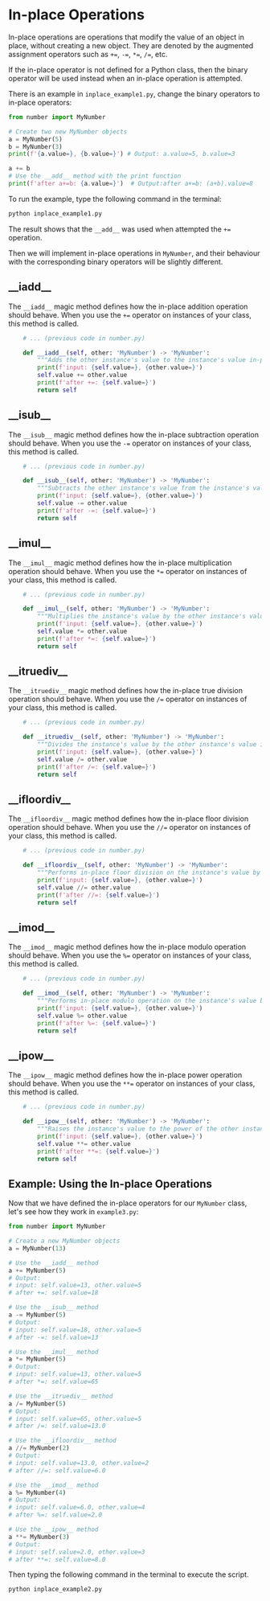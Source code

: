 # In-place Operations

In-place operations are operations that modify the value of an object in place, without creating a new object. They are denoted by the augmented assignment operators such as `+=`, `-=`, `*=`, `/=`, etc.

If the in-place operator is not defined for a Python class, then the binary operator will be used instead when an in-place operation is attempted.

There is an example in `inplace_example1.py`, change the binary operators to in-place operators:

```python
from number import MyNumber

# Create two new MyNumber objects
a = MyNumber(5)
b = MyNumber(3)
print(f'{a.value=}, {b.value=}') # Output: a.value=5, b.value=3

a += b
# Use the __add__ method with the print function
print(f'after a+=b: {a.value=}')  # Output:after a+=b: (a+b).value=8
```

To run the example, type the following command in the terminal:

```bash
python inplace_example1.py
```

The result shows that the `__add__` was used when attempted the `+=` operation.

Then we will implement in-place operations in `MyNumber`, and their behaviour with the corresponding binary operators will be slightly different.

## \_\_iadd\_\_

The `__iadd__` magic method defines how the in-place addition operation should behave. When you use the `+=` operator on instances of your class, this method is called.

```python
    # ... (previous code in number.py)

    def __iadd__(self, other: 'MyNumber') -> 'MyNumber':
        """Adds the other instance's value to the instance's value in-place."""
        print(f'input: {self.value=}, {other.value=}')
        self.value += other.value
        print(f'after +=: {self.value=}')
        return self
```

## \_\_isub\_\_

The `__isub__` magic method defines how the in-place subtraction operation should behave. When you use the `-=` operator on instances of your class, this method is called.

```python
    # ... (previous code in number.py)

    def __isub__(self, other: 'MyNumber') -> 'MyNumber':
        """Subtracts the other instance's value from the instance's value in-place."""
        print(f'input: {self.value=}, {other.value=}')
        self.value -= other.value
        print(f'after -=: {self.value=}')
        return self
```

## \_\_imul\_\_

The `__imul__` magic method defines how the in-place multiplication operation should behave. When you use the `*=` operator on instances of your class, this method is called.

```python
    # ... (previous code in number.py)

    def __imul__(self, other: 'MyNumber') -> 'MyNumber':
        """Multiplies the instance's value by the other instance's value in-place."""
        print(f'input: {self.value=}, {other.value=}')
        self.value *= other.value
        print(f'after *=: {self.value=}')
        return self
```

## \_\_itruediv\_\_

The `__itruediv__` magic method defines how the in-place true division operation should behave. When you use the `/=` operator on instances of your class, this method is called.

```python
    # ... (previous code in number.py)

    def __itruediv__(self, other: 'MyNumber') -> 'MyNumber':
        """Divides the instance's value by the other instance's value in-place."""
        print(f'input: {self.value=}, {other.value=}')
        self.value /= other.value
        print(f'after /=: {self.value=}')
        return self
```

## \_\_ifloordiv\_\_

The `__ifloordiv__` magic method defines how the in-place floor division operation should behave. When you use the `//=` operator on instances of your class, this method is called.

```python
    # ... (previous code in number.py)

    def __ifloordiv__(self, other: 'MyNumber') -> 'MyNumber':
        """Performs in-place floor division on the instance's value by the other instance's value."""
        print(f'input: {self.value=}, {other.value=}')
        self.value //= other.value
        print(f'after //=: {self.value=}')
        return self
```

## \_\_imod\_\_

The `__imod__` magic method defines how the in-place modulo operation should behave. When you use the `%=` operator on instances of your class, this method is called.

```python
    # ... (previous code in number.py)

    def __imod__(self, other: 'MyNumber') -> 'MyNumber':
        """Performs in-place modulo operation on the instance's value by the other instance's value."""
        print(f'input: {self.value=}, {other.value=}')
        self.value %= other.value
        print(f'after %=: {self.value=}')
        return self
```

## \_\_ipow\_\_

The `__ipow__` magic method defines how the in-place power operation should behave. When you use the `**=` operator on instances of your class, this method is called.

```python
    # ... (previous code in number.py)

    def __ipow__(self, other: 'MyNumber') -> 'MyNumber':
        """Raises the instance's value to the power of the other instance's value in-place."""
        print(f'input: {self.value=}, {other.value=}')
        self.value **= other.value
        print(f'after **=: {self.value=}')
        return self
```

## Example: Using the In-place Operations

Now that we have defined the in-place operators for our `MyNumber` class, let's see how they work in `example3.py`:

```python
from number import MyNumber

# Create a new MyNumber objects
a = MyNumber(13)

# Use the __iadd__ method
a += MyNumber(5)
# Output:
# input: self.value=13, other.value=5
# after +=: self.value=18

# Use the __isub__ method
a -= MyNumber(5)
# Output:
# input: self.value=18, other.value=5
# after -=: self.value=13

# Use the __imul__ method
a *= MyNumber(5)
# Output:
# input: self.value=13, other.value=5
# after *=: self.value=65

# Use the __itruediv__ method
a /= MyNumber(5)
# Output:
# input: self.value=65, other.value=5
# after /=: self.value=13.0

# Use the __ifloordiv__ method
a //= MyNumber(2)
# Output:
# input: self.value=13.0, other.value=2
# after //=: self.value=6.0

# Use the __imod__ method
a %= MyNumber(4)
# Output:
# input: self.value=6.0, other.value=4
# after %=: self.value=2.0

# Use the __ipow__ method
a **= MyNumber(3)
# Output:
# input: self.value=2.0, other.value=3
# after **=: self.value=8.0
```

Then typing the following command in the terminal to execute the script.

```bash
python inplace_example2.py
```
